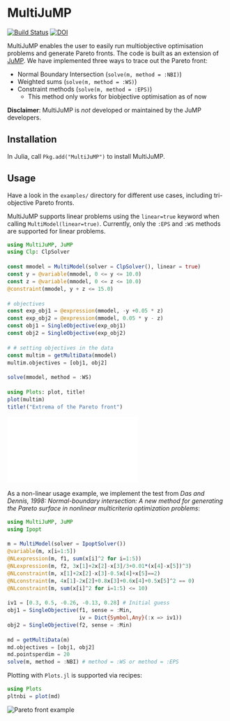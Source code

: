 # MultiJuMP

[![Build Status](https://travis-ci.org/anriseth/MultiJuMP.jl.svg?branch=master)](https://travis-ci.org/anriseth/MultiJuMP.jl)
[![DOI](https://zenodo.org/badge/41850916.svg)](https://zenodo.org/badge/latestdoi/41850916)

MultiJuMP enables the user to easily run multiobjective optimisation problems
and generate Pareto fronts. The code is built as an extension of
[JuMP](https://github.com/JuliaOpt/JuMP.jl).
We have implemented three ways to trace out the Pareto front:
- Normal Boundary Intersection (`solve(m, method = :NBI)`)
- Weighted sums (`solve(m, method = :WS)`)
- Constraint methods (`solve(m, method = :EPS)`)
    * This method only works for biobjective optimisation as of now

**Disclaimer**: MultiJuMP is *not* developed or maintained by the JuMP developers.  

## Installation
In Julia, call `Pkg.add("MultiJuMP")` to install MultiJuMP.

## Usage
Have a look in the `examples/` directory for different use cases, including
tri-objective Pareto fronts.

MultiJuMP supports linear problems using the `linear=true` keyword when
calling `MultiModel(linear=true)`. Currently, only the `:EPS`
and `:WS` methods are supported for linear problems.  

```julia
using MultiJuMP, JuMP
using Clp: ClpSolver

const mmodel = MultiModel(solver = ClpSolver(), linear = true)
const y = @variable(mmodel, 0 <= y <= 10.0)
const z = @variable(mmodel, 0 <= z <= 10.0)
@constraint(mmodel, y + z <= 15.0)

# objectives
const exp_obj1 = @expression(mmodel, -y +0.05 * z)
const exp_obj2 = @expression(mmodel, 0.05 * y - z)
const obj1 = SingleObjective(exp_obj1)
const obj2 = SingleObjective(exp_obj2)

# # setting objectives in the data
const multim = getMultiData(mmodel)
multim.objectives = [obj1, obj2]

solve(mmodel, method = :WS)

using Plots: plot, title!
plot(multim)
title!("Extrema of the Pareto front")
```

![Linear pareto front](./img/linear.pdf)

As a non-linear usage example, we implement the test from
_Das and Dennis, 1998: Normal-boundary intersection: A new method for
generating the Pareto surface in nonlinear multicriteria optimization problems_:

```julia
using MultiJuMP, JuMP
using Ipopt

m = MultiModel(solver = IpoptSolver())
@variable(m, x[i=1:5])
@NLexpression(m, f1, sum(x[i]^2 for i=1:5))
@NLexpression(m, f2, 3x[1]+2x[2]-x[3]/3+0.01*(x[4]-x[5])^3)
@NLconstraint(m, x[1]+2x[2]-x[3]-0.5x[4]+x[5]==2)
@NLconstraint(m, 4x[1]-2x[2]+0.8x[3]+0.6x[4]+0.5x[5]^2 == 0)
@NLconstraint(m, sum(x[i]^2 for i=1:5) <= 10)

iv1 = [0.3, 0.5, -0.26, -0.13, 0.28] # Initial guess
obj1 = SingleObjective(f1, sense = :Min,
                       iv = Dict{Symbol,Any}(:x => iv1))
obj2 = SingleObjective(f2, sense = :Min)

md = getMultiData(m)
md.objectives = [obj1, obj2]
md.pointsperdim = 20
solve(m, method = :NBI) # method = :WS or method = :EPS
```

Plotting with `Plots.jl` is supported via recipes:
```julia
using Plots
pltnbi = plot(md)
```
<!-- Github bug
![Pareto front example](./img/pareto_example.svg) -->
![Pareto front example](https://cdn.rawgit.com/anriseth/MultiJuMP.jl/master/img/pareto_example.svg)
